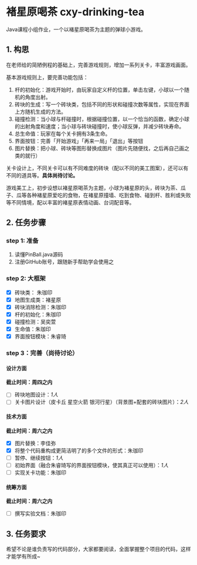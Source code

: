 # 褚星原喝茶 cxy-drinking-tea

Java课程小组作业，一个以褚星原喝茶为主题的弹球小游戏。

## 1. 构思

在老师给的简陋例程的基础上，完善游戏规则，增加一系列关卡，丰富游戏画面。

基本游戏规则上，要完善功能包括：

1. 杆的初始化：游戏开始时，由玩家自定义杆的位置，单击左键，小球以一个随机的角度出射。
2. 砖块的生成：写一个砖块类，包括不同的形状和碰撞次数等属性，实现在界面上方随机生成的方法。
3. 碰撞检测：当小球与杆碰撞时，根据碰撞位置，以一个恰当的函数，确定小球的出射角度和速度；当小球与砖块碰撞时，使小球反弹，并减少砖块寿命。
4. 总生命值：玩家在每个关卡拥有3条生命。
5. 界面按钮：完善「开始游戏」「再来一局」「退出」等按钮
6. 图片替换：把小球、砖块等图形替换成图片（图片先随便找，之后再自己画之类的就行）

关卡设计上，不同关卡可以有不同难度的砖块（配以不同的美工图案），还可以有不同的道具等。**具体尚待讨论。**

游戏美工上，初步设想以褚星原喝茶为主题，小球为褚星原的头，砖块为茶、瓜子、瓜等各种褚星原爱吃的食物，在褚星原撞墙、吃到食物、碰到杆、胜利或失败等不同情境，配以丰富的褚星原表情动画、台词配音等。

## 2. 任务步骤

### step 1: 准备

1. 读懂PinBall.java源码
2. 注册GitHub账号，跟随新手帮助学会使用之

### step 2: 大框架

* [x] 砖块类： 朱珈印
* [x] 地图生成类：褚星原
* [x] 砖块消除检测：朱珈印
* [x] 杆的初始化：朱珈印
* [x] 碰撞检测：吴奕萱
* [x] 生命值：朱珈印
* [x] 界面按钮模块：朱睿琦

### step 3：完善（尚待讨论）

#### 设计方面

**截止时间：周四之内**

* [ ] 砖块地图设计：*1人*
* [ ] 关卡图片设计（皮卡丘 星空火箭 银河行星）（背景图+配套的砖块图片）：*2人*

#### 技术方面

**截止时间：周六之内**

* [x] 图片替换：李佳弥
* [x] 将整个代码重构成更简洁明了的多个文件的形式：朱珈印
* [ ] 暂停、继续按钮：*1人*
* [ ] 初始界面（融合朱睿琦写的界面按钮模块，使其真正可以使用）：*1人*
* [ ] 实现关卡功能：朱珈印

#### 统筹方面

**截止时间：周六之内**

* [ ] 撰写实验文档：朱珈印

## 3. 任务要求

希望不论是谁负责写的代码部分，大家都要阅读，全面掌握整个项目的代码，这样才能学有所成~
